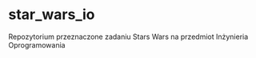 # star_wars_io
Repozytorium przeznaczone zadaniu Stars Wars na przedmiot Inżynieria Oprogramowania 
